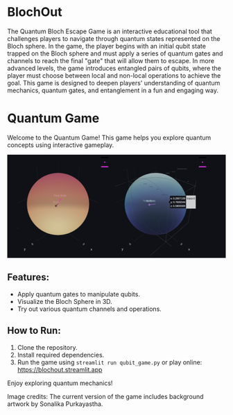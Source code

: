 # BlochOut
The Quantum Bloch Escape Game is an interactive educational tool that challenges players to navigate through quantum states represented on the Bloch sphere. In the game, the player begins with an initial qubit state trapped on the Bloch sphere and must apply a series of quantum gates and channels to reach the final "gate" that will allow them to escape. In more advanced levels, the game introduces entangled pairs of qubits, where the player must choose between local and non-local operations to achieve the goal.
This game is designed to deepen players' understanding of quantum mechanics, quantum gates, and entanglement in a fun and engaging way.
# Quantum Game

Welcome to the Quantum Game! This game helps you explore quantum concepts using interactive gameplay.

![Quantum Game Screenshot](assets/two_qubit.png)

## Features:
- Apply quantum gates to manipulate qubits.
- Visualize the Bloch Sphere in 3D.
- Try out various quantum channels and operations.

## How to Run:
1. Clone the repository.
2. Install required dependencies.
3. Run the game using `streamlit run qubit_game.py` or play online: https://blochout.streamlit.app

Enjoy exploring quantum mechanics!

Image credits: The current version of the game includes background artwork by Sonalika Purkayastha. 
